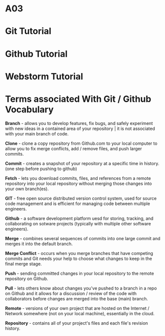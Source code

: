 # A03


# Git Tutorial


# Github Tutorial


# Webstorm Tutorial

# Terms associated With Git / Github Vocabulary 

**Branch** - allows you to develop features, fix bugs, and safely experiment with new ideas in a contained area of your repository | it is not associated with your main branch of code.

**Clone** - clone a copy repository from Github.com to your local computer to allow you to fix merge conflicts, add / remove files, and push larger commits.

**Commit** - creates a snapshot of your repository at a specific time in history. (one step before pushing to github)
 
**Fetch** - lets you download commits, files, and references from a remote repository into your local repository without merging those changes into your own branch(es).

**GIT** - free open source distributed version control system, used for source code management and is efficient for managing code between multiple engineers. 

**Github** - a software development platform uesd for storing, tracking, and collaborating on sotware projects (typically with multiple other software engineers).

**Merge** - combines several sequences of commits into one large commit and merges it into the default branch.

**Merge Conflict** - occurs when you merge branches that have competing commits and Git needs your help to choose what changes to keep in the final merge stage.

**Push** - sending committed changes in your local repository to the remote repository on Github.

**Pull** - lets others know about changes you've pushed to a branch in a repo on Github and it allows for a discussion / review of the code with collaborators before changes are merged into the base (main) branch.

**Remote** - versions of your own project that are hosted on the Internet / Network somewhere (not on your local machine), essentially in the cloud. 

**Repository** - contains all of your project's files and each file's revision history. 


